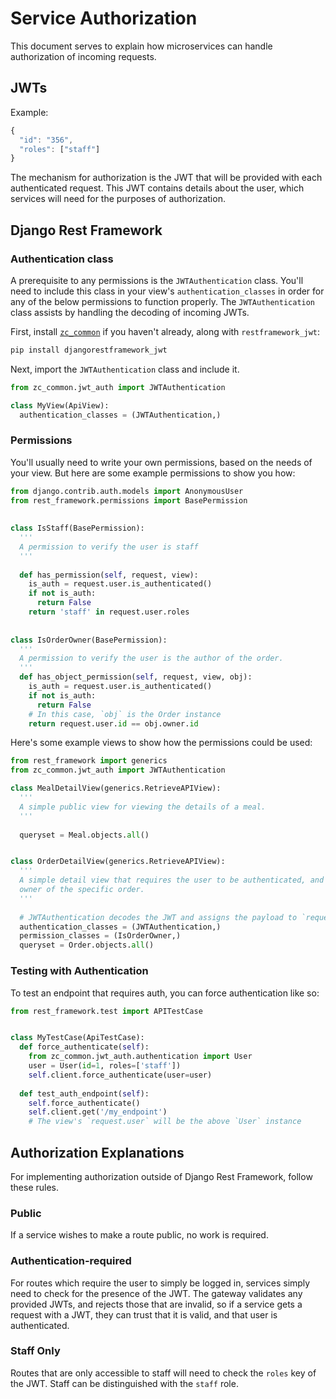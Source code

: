# Service Authorization

This document serves to explain how microservices can handle authorization of
incoming requests.

## JWTs

Example:
```javascript
{
  "id": "356",
  "roles": ["staff"]
}
```

The mechanism for authorization is the JWT that will be provided with each
authenticated request. This JWT contains details about the user, which services
will need for the purposes of authorization.

## Django Rest Framework

### Authentication class

A prerequisite to any permissions is the `JWTAuthentication` class. You'll
need to include this class in your view's `authentication_classes` in order for
any of the below permissions to function properly. The `JWTAuthentication` class
assists by handling the decoding of incoming JWTs.

First, install [`zc_common`](https://github.com/ZeroCater/zc_common) if you
haven't already, along with `restframework_jwt`:
```bash
pip install djangorestframework_jwt
```

Next, import the `JWTAuthentication` class and include it.
```python
from zc_common.jwt_auth import JWTAuthentication

class MyView(ApiView):
  authentication_classes = (JWTAuthentication,)
```

### Permissions

You'll usually need to write your own permissions, based on the needs of your
view. But here are some example permissions to show you how:

```python
from django.contrib.auth.models import AnonymousUser
from rest_framework.permissions import BasePermission
    
    
class IsStaff(BasePermission):
  '''
  A permission to verify the user is staff
  '''
  
  def has_permission(self, request, view):
    is_auth = request.user.is_authenticated()
    if not is_auth:
      return False
    return 'staff' in request.user.roles
    
    
class IsOrderOwner(BasePermission):
  '''
  A permission to verify the user is the author of the order.
  '''
  def has_object_permission(self, request, view, obj):
    is_auth = request.user.is_authenticated()
    if not is_auth:
      return False
    # In this case, `obj` is the Order instance
    return request.user.id == obj.owner.id
```

Here's some example views to show how the permissions could be used:

```python
from rest_framework import generics
from zc_common.jwt_auth import JWTAuthentication

class MealDetailView(generics.RetrieveAPIView):
  '''
  A simple public view for viewing the details of a meal.
  '''
  
  queryset = Meal.objects.all()


class OrderDetailView(generics.RetrieveAPIView):
  '''
  A simple detail view that requires the user to be authenticated, and the
  owner of the specific order.
  '''
  
  # JWTAuthentication decodes the JWT and assigns the payload to `request.user`
  authentication_classes = (JWTAuthentication,)
  permission_classes = (IsOrderOwner,)
  queryset = Order.objects.all()
```

### Testing with Authentication

To test an endpoint that requires auth, you can force authentication like so:

```python
from rest_framework.test import APITestCase


class MyTestCase(ApiTestCase):
  def force_authenticate(self):
    from zc_common.jwt_auth.authentication import User
    user = User(id=1, roles=['staff'])
    self.client.force_authenticate(user=user)
    
  def test_auth_endpoint(self):
    self.force_authenticate()
    self.client.get('/my_endpoint')
    # The view's `request.user` will be the above `User` instance
```

## Authorization Explanations

For implementing authorization outside of Django Rest Framework, follow these
rules.

### Public

If a service wishes to make a route public, no work is required.

### Authentication-required

For routes which require the user to simply be logged in, services simply need
to check for the presence of the JWT. The gateway validates any provided JWTs,
and rejects those that are invalid, so if a service gets a request with a JWT,
they can trust that it is valid, and that user is authenticated.

### Staff Only

Routes that are only accessible to staff will need to check the `roles`
key of the JWT. Staff can be distinguished with the `staff` role.
